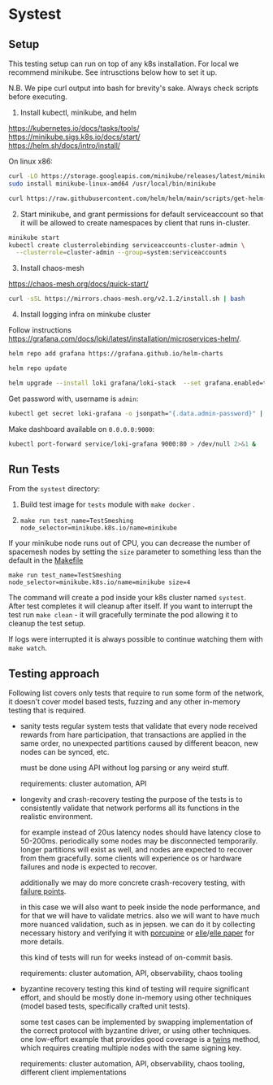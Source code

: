 Systest
===

Setup
---

This testing setup can run on top of any k8s installation. For local we recommend minikube. See intrusctions below how to set it up.

N.B. We pipe curl output into bash for brevity's sake. Always check scripts before executing.

1. Install kubectl, minikube, and helm

https://kubernetes.io/docs/tasks/tools/ \
https://minikube.sigs.k8s.io/docs/start/ \
https://helm.sh/docs/intro/install/

On linux x86:

```bash
curl -LO https://storage.googleapis.com/minikube/releases/latest/minikube-linux-amd64
sudo install minikube-linux-amd64 /usr/local/bin/minikube

curl https://raw.githubusercontent.com/helm/helm/main/scripts/get-helm-3 | bash
```

2. Start minikube, and grant permissions for default serviceaccount so that it will be allowed to create namespaces by client that runs in-cluster.

```bash
minikube start
kubectl create clusterrolebinding serviceaccounts-cluster-admin \
  --clusterrole=cluster-admin --group=system:serviceaccounts
```

3. Install chaos-mesh

https://chaos-mesh.org/docs/quick-start/

```bash
curl -sSL https://mirrors.chaos-mesh.org/v2.1.2/install.sh | bash
```

4. Install logging infra on minkube cluster

Follow instructions https://grafana.com/docs/loki/latest/installation/microservices-helm/.

```bash
helm repo add grafana https://grafana.github.io/helm-charts

helm repo update

helm upgrade --install loki grafana/loki-stack  --set grafana.enabled=true,prometheus.enabled=true,prometheus.alertmanager.persistentVolume.enabled=false,prometheus.server.persistentVolume.enabled=false,loki.persistence.enabled=true,loki.persistence.storageClassName=standard,loki.persistence.size=20Gi
```

Get password with, username is `admin`:

```bash
kubectl get secret loki-grafana -o jsonpath="{.data.admin-password}" | base64 --decode ; echo
```

Make dashboard available on `0.0.0.0:9000`:

```bash
kubectl port-forward service/loki-grafana 9000:80 > /dev/null 2>&1 & 
```

Run Tests
---
From the `systest` directory:

1. Build test image for `tests` module with `make docker` .

2. `make run test_name=TestSmeshing node_selector=minikube.k8s.io/name=minikube`

If your minikube node runs out of CPU, you can decrease the number of spacemesh nodes by setting the `size` parameter to something less than the default in the [Makefile](./Makefile)

`make run test_name=TestSmeshing node_selector=minikube.k8s.io/name=minikube size=4`


The command will create a pod inside your k8s cluster named `systest`. After test completes it will cleanup after
itself. If you want to interrupt the test run `make clean` - it will gracefully terminate the pod allowing it to cleanup the test setup.

If logs were interrupted it is always possible to continue watching them with `make watch`.

Testing approach
---

Following list covers only tests that require to run some form of the network, it doesn't cover model based tests, fuzzing and any other in-memory testing that is required.

- sanity tests
  regular system tests that validate that every node received rewards from hare participation, that transactions are applied in the same order, no unexpected partitions caused by different beacon, new nodes can be synced, etc.

  must be done using API without log parsing or any weird stuff.

  requirements: cluster automation, API 

- longevity and crash-recovery testing
  the purpose of the tests is to consistently validate that network performs all its functions in the realistic environment.

  for example instead of 20us latency nodes should have latency close to 50-200ms. periodically some nodes may be disconnected temporarily. longer partitions will exist as well, and nodes are expected to recover from them gracefully. some clients will experience os or hardware failures and node is expected to recover.

  additionally we may do more concrete crash-recovery testing, with [failure points](https://github.com/pingcap/failpoint). 

  in this case we will also want to peek inside the node performance, and for that we will have to validate metrics. also we will want to have much more nuanced validation, such as in jepsen. we can do it by collecting necessary history and verifying it with [porcupine](https://github.com/anishathalye/porcupine) or [elle](https://github.com/pingcap/tipocket/tree/master/pkg/elle)/[elle paper](https://raw.githubusercontent.com/jepsen-io/elle/master/paper/elle.pdf) for more details.  

  this kind of tests will run for weeks instead of on-commit basis.

  requirements: cluster automation, API, observability, chaos tooling

- byzantine recovery testing 
  this kind of testing will require significant effort, and should be mostly done in-memory using other techniques (model based tests, specifically crafted unit tests).

  some test cases can be implemented by swapping implementation of the correct protocol with byzantine driver, or using other techniques. one low-effort example that provides good coverage is a [twins](https://arxiv.org/abs/2004.10617) method, which requires creating multiple nodes with the same signing key.

  requirements: cluster automation, API, observability, chaos tooling, different client implementations  